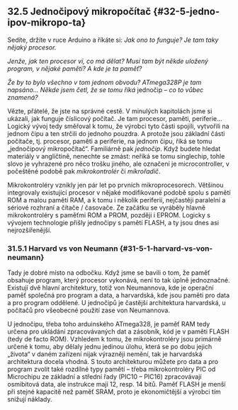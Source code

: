 ## 32.5 Jednočipový mikropočítač {#32-5-jedno-ipov-mikropo-ta}

Sedíte, držíte v ruce Arduino a říkáte si: _Jak ono to funguje? Je tam taky nějaký procesor._

_Jenže, jak ten procesor ví, co má dělat? Musí tam být někde uložený program, v nějaké paměti? A kde je ta paměť?_

_Že by to bylo všechno v tom jednom obvodu? ATmega328P je tam napsáno… Někde jsem četl, že se tomu říká_ jednočip _– co to vůbec znamená?_

Vězte, přátelé, že jste na správné cestě. V minulých kapitolách jsme si ukázali, jak funguje číslicový počítač. Je tam procesor, paměti, periferie… Logický vývoj tedy směřoval k tomu, že výrobci tyto části spojili, vytvořili na jednom čipu a ten strčili do jednoho pouzdra. A protože jsou základní části počítače, tj. procesor, paměti a periferie, na jednom čipu, říká se tomu „jednočipový mikropočítač“. Familiárně pak _jednočip_. Když budete hledat materiály v angličtině, nenechte se zmást: neříká se tomu singlechip, tohle slovo je vyhrazené pro něco trošku jiného, ale označení je microcontroller, v počeštěné podobě pak _mikrokontrolér_ či _mikrořadič_.

Mikrokontroléry vznikly jen pár let po prvních mikroprocesorech. Většinou integrovaly existující procesor v nějaké modifikované podobě spolu s pamětí ROM a malou pamětí RAM, a k tomu i několik periferií, nejčastěji paralelní a sériové rozhraní a čítače / časovače. Ze začátku se vyráběly hlavně mikrokontroléry s paměťmi ROM a PROM, později i EPROM. Logicky s vývojem technologie přišly jednočipy s pamětí FLASH, a ty jsou dnes asi nejrozšířenější.

### 31.5.1 Harvard vs von Neumann {#31-5-1-harvard-vs-von-neumann}

Tady je dobré místo na odbočku. Když jsme se bavili o tom, že paměť obsahuje program, který procesor vykonává, není to tak úplně jednoznačné. Existují dvě hlavní architektury, totiž von Neumannova, kde je operační paměť společná pro program a data, a harvardská, kde jsou paměti pro data a pro program oddělené. U jednočipů je častější architektura harvardská, u počítačů pro všeobecné použití zase von Neumannova.

U jednočipu, třeba toho arduinského ATmega328, je paměť RAM tedy určena pro ukládání zpracovávaných dat a zásobník, kód je v paměti FLASH (tedy de facto ROM). Vzhledem k tomu, že mikrokontroléry jsou primárně určené k tomu, aby dělaly jednu jedinou úlohu, která se po dobu jejich „života“ v daném zařízení nijak výrazněji nemění, tak je harvardská architektura docela vhodná. S touto architekturou můžete pro data a pro program zvolit také rozdílné typy pamětí – třeba mikrokontroléry PIC od Microchipu ze základní a střední řady (PIC10 – PIC16) zpracovávají osmibitová data, ale instrukce mají 12, resp. 14 bitů. Paměť FLASH je menší při stejné kapacitě než paměť SRAM, proto je ekonomičtější a výrobci tím snižují náklady.
